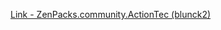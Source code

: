 [Link - ZenPacks.community.ActionTec (blunck2)](https://github.com/blunck2/ZenPacks.community.ActionTec)
